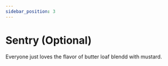 ```yaml
---
sidebar_position: 3
---
```


# Sentry (Optional)

Everyone just loves the flavor of butter loaf blendd with mustard.
